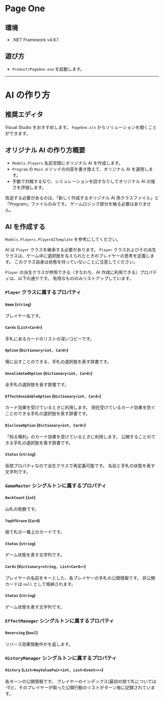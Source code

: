 # Page One

## 環境

- .NET Framework v4.6.1

## 遊び方

- `Product/PageOne.exe` を起動します。

----

# AI の作り方

## 推奨エディタ

Visual Studio をおすすめします。
`PageOne.sln` からソリューションを開くことができます。

## オリジナル AI の作り方概要

- `Models.Players` 名前空間にオリジナル AI を作成します。
- `Program` の `Main` メソッドの内容を書き換えて、オリジナル AI を適用します。
- 手動で対戦するなり、シミュレーションを回すなりしてオリジナル AI の強さを評価します。

改造する必要があるのは、「新しく作成するオリジナル AI 用クラスファイル」と「Program」ファイルのみです。
ゲームロジック部分を触る必要はありません。

## AI を作成する

`Models.Players.PlayerAITemplate` を参考にしてください。

AI は `Player` クラスを継承する必要があります。
`Player` クラスおよびその派生クラスは、ゲーム中に選択肢を与えられたときのプレイヤーの思考を定義します。
このクラス自身は状態を持っていないことに注意してください。

`Player` の派生クラスが参照できる（すなわち、AI 作成に利用できる）プロパティは、以下の通りです。
有用なもののみリストアップしています。

### `Player` クラスに属するプロパティ
#### `Name` (`string`)

プレイヤー名です。

#### `Cards` (`List<Card>`)

手札にあるカードのリストの深いコピーです。

#### `Option` (`Dictionary<int, Card>`)

場に出すことのできる、手札の選択肢を表す辞書です。

#### `UnvalidatedOption` (`Dictionary<int, Card>`)

全手札の選択肢を表す辞書です。

#### `EffectAvoidableOption` (`Dictionary<int, Card>`)

カード効果を受けているときに利用します。
現在受けているカード効果を防ぐことのできる手札の選択肢を表す辞書です。

#### `DiscloseOption` (`Dictionary<int, Card>`)

「知る権利」のカード効果を受けているときに利用します。
公開することのできる手札の選択肢を表す辞書です。

#### `Status` (`string`)

仮想プロパティなので派生クラスで再定義可能です。
名前と手札の状態を表す文字列です。

### `GameMaster` シングルトンに属するプロパティ

#### `DeckCount` (`int`)

山札の枚数です。

#### `TopOfGrave` (`Card`)

捨て札の一番上のカードです。

#### `Status` (`string`)

ゲーム状態を表す文字列です。

#### `Cards` (`Dictionary<string, List<Card>>`)

プレイヤーの名前をキーとした、各プレイヤーの手札の公開情報です。
非公開カードは `null` として格納されます。

#### `Status` (`string`)

ゲーム状態を表す文字列です。

### `EffectManager` シングルトンに属するプロパティ

#### `Reversing` (`bool`)

リバース効果発動中かを返します。

### `HistoryManager` シングルトンに属するプロパティ

#### `History` (`List<KeyValuePair<int, List<Event>>>`)

各ターンの公開情報です。
プレイヤーのインデックス(最初の捨て札については -1)と、そのプレイヤーが取った公開行動のリストがターン毎に記録されています。
